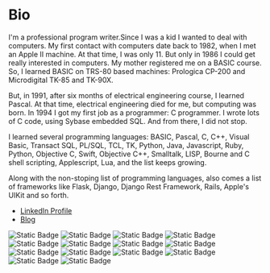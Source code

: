 # Bio

I'm a professional program writer.Since I was a kid I wanted to deal with
computers. My first contact with computers date back to 1982, when I met an
Apple II machine. At that time, I was only 11. But only in 1986 I could get
really interested in computers. My mother registered me on a BASIC course. So, I
learned BASIC on TRS-80 based machines: Prologica CP-200 and Microdigital TK-85
and TK-90X. 

But, in 1991, after six months of electrical engineering course, I learned
Pascal. At that time, electrical engineering died for me, but computing was
born. In 1994 I got my first job as a programmer: C programmer. I wrote lots of
C code, using Sybase embedded SQL. And from there, I did not stop. 

I learned several programming languages: BASIC, Pascal, C, C++, Visual Basic,
Transact SQL, PL/SQL, TCL, TK, Python, Java, Javascript, Ruby, Python, Objective
C, Swift, Objective C++, Smalltalk, LISP, Bourne and C shell scripting,
Applescript, Lua, and the list keeps growing.

Along with the non-stoping list of programming languages, also comes a list of
frameworks like Flask, Django, Django Rest Framework, Rails, Apple's UIKit and
so forth. 

- [LinkedIn Profile](https://www.linkedin.com/in/ronlima/)
- [Blog](https://brazuca.dev)

![Static Badge](https://img.shields.io/badge/-%20ANSI%20-%20%2322885c?logo=c)
![Static Badge](https://img.shields.io/badge/-%20ANSI%20-%20%232236e1?logo=cplusplus)
![Static Badge](https://img.shields.io/badge/-%20Python%203%20-%20%233776AB?logo=python&logoColor=%23ffffff)
![Static Badge](https://img.shields.io/badge/-%20Django%20-%20%23092E20?logo=django)
![Static Badge](https://img.shields.io/badge/-%20Linux%20-%20%23FCC624?logo=linux&logoColor=%23ffffff)
![Static Badge](https://img.shields.io/badge/-%20Windows%20-%20%230078D4?logo=windows&logoColor=%23ffffff)
![Static Badge](https://img.shields.io/badge/-%20iOS%20-%20%23000000?logo=apple&logoColor=%23ffffff)
![Static Badge](https://img.shields.io/badge/-%20Javascript%20-%20%23F7DF1E?logo=javascript&labelColor=black)
![Static Badge](https://img.shields.io/badge/-%20NodeJS%20-%20%23000000?logo=nodedotjs&logoColor=%23339933)
![Static Badge](https://img.shields.io/badge/-%20Groovy%20-%20%234298B8?logo=apachegroovy&logoColor=%23ffffff)
![Static Badge](https://img.shields.io/badge/-%20Jenkins-%20%23D24939?logo=jenkins&logoColor=%23ffffff)
![Static Badge](https://img.shields.io/badge/-%20Powershell%20-%20%235391FE?logo=powershell&logoColor=%23ffffff)
![Static Badge](https://img.shields.io/badge/-%20Swift%20-%20%235391FE?logo=apple&logoColor=%23ffffff)
![Static Badge](https://img.shields.io/badge/-%20Google%20Cloud%20-%20%234285F4?logo=googlecloud&logoColor=%23ffffff)



